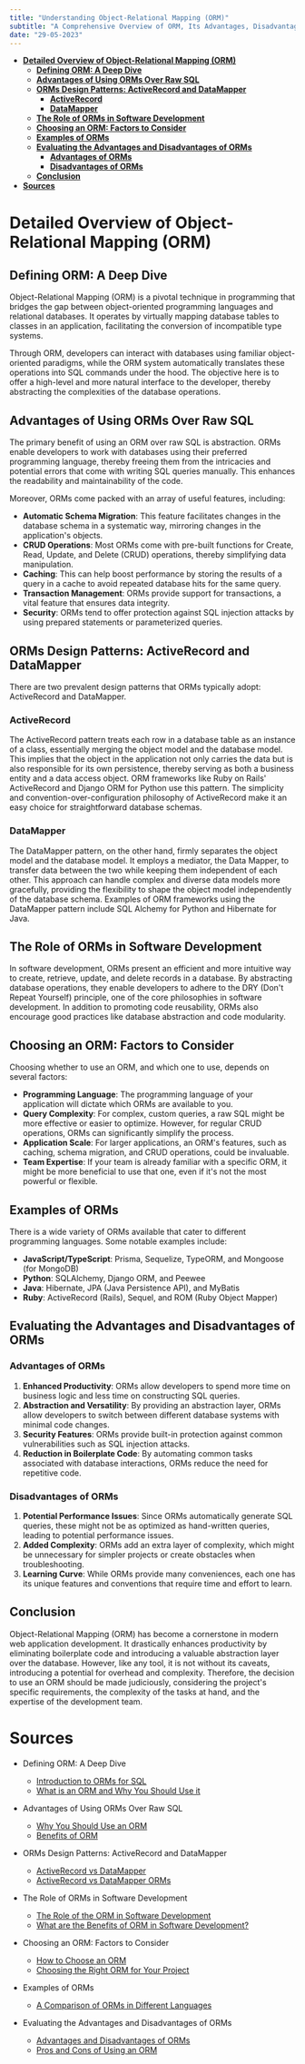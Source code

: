 ```yaml
---
title: "Understanding Object-Relational Mapping (ORM)"
subtitle: "A Comprehensive Overview of ORM, Its Advantages, Disadvantages, and Role in Modern Web Application Development"
date: "29-05-2023"
---
```


- [**Detailed Overview of Object-Relational Mapping (ORM)**](#detailed-overview-of-object-relational-mapping-orm)
  - [**Defining ORM: A Deep Dive**](#defining-orm-a-deep-dive)
  - [**Advantages of Using ORMs Over Raw SQL**](#advantages-of-using-orms-over-raw-sql)
  - [**ORMs Design Patterns: ActiveRecord and DataMapper**](#orms-design-patterns-activerecord-and-datamapper)
    - [**ActiveRecord**](#activerecord)
    - [**DataMapper**](#datamapper)
  - [**The Role of ORMs in Software Development**](#the-role-of-orms-in-software-development)
  - [**Choosing an ORM: Factors to Consider**](#choosing-an-orm-factors-to-consider)
  - [**Examples of ORMs**](#examples-of-orms)
  - [**Evaluating the Advantages and Disadvantages of ORMs**](#evaluating-the-advantages-and-disadvantages-of-orms)
    - [**Advantages of ORMs**](#advantages-of-orms)
    - [**Disadvantages of ORMs**](#disadvantages-of-orms)
  - [**Conclusion**](#conclusion)
- [**Sources**](#sources)


# **Detailed Overview of Object-Relational Mapping (ORM)**

## **Defining ORM: A Deep Dive**

Object-Relational Mapping (ORM) is a pivotal technique in programming that bridges the gap between object-oriented programming languages and relational databases. It operates by virtually mapping database tables to classes in an application, facilitating the conversion of incompatible type systems.

Through ORM, developers can interact with databases using familiar object-oriented paradigms, while the ORM system automatically translates these operations into SQL commands under the hood. The objective here is to offer a high-level and more natural interface to the developer, thereby abstracting the complexities of the database operations.

## **Advantages of Using ORMs Over Raw SQL**

The primary benefit of using an ORM over raw SQL is abstraction. ORMs enable developers to work with databases using their preferred programming language, thereby freeing them from the intricacies and potential errors that come with writing SQL queries manually. This enhances the readability and maintainability of the code.

Moreover, ORMs come packed with an array of useful features, including:

- **Automatic Schema Migration**: This feature facilitates changes in the database schema in a systematic way, mirroring changes in the application's objects.
- **CRUD Operations**: Most ORMs come with pre-built functions for Create, Read, Update, and Delete (CRUD) operations, thereby simplifying data manipulation.
- **Caching**: This can help boost performance by storing the results of a query in a cache to avoid repeated database hits for the same query.
- **Transaction Management**: ORMs provide support for transactions, a vital feature that ensures data integrity.
- **Security**: ORMs tend to offer protection against SQL injection attacks by using prepared statements or parameterized queries.

## **ORMs Design Patterns: ActiveRecord and DataMapper**

There are two prevalent design patterns that ORMs typically adopt: ActiveRecord and DataMapper.

### **ActiveRecord**
The ActiveRecord pattern treats each row in a database table as an instance of a class, essentially merging the object model and the database model. This implies that the object in the application not only carries the data but is also responsible for its own persistence, thereby serving as both a business entity and a data access object. ORM frameworks like Ruby on Rails' ActiveRecord and Django ORM for Python use this pattern. The simplicity and convention-over-configuration philosophy of ActiveRecord make it an easy choice for straightforward database schemas.

### **DataMapper**
The DataMapper pattern, on the other hand, firmly separates the object model and the database model. It employs a mediator, the Data Mapper, to transfer data between the two while keeping them independent of each other. This approach can handle complex and diverse data models more gracefully, providing the flexibility to shape the object model independently of the database schema. Examples of ORM frameworks using the DataMapper pattern include SQL Alchemy for Python and Hibernate for Java.

## **The Role of ORMs in Software Development**

In software development, ORMs present an efficient and more intuitive way to create, retrieve, update, and delete records in a database. By abstracting database operations, they enable developers to adhere to the DRY (Don't Repeat Yourself) principle, one of the core philosophies in software development. In addition to promoting code reusability, ORMs also encourage good practices like database abstraction and code modularity.

## **Choosing an ORM: Factors to Consider**

Choosing whether to use an ORM, and which one to use, depends on several factors:

- **Programming Language**: The programming language of your application will dictate which ORMs are available to you.
- **Query Complexity**: For complex, custom queries, a raw SQL might be more effective or easier to optimize. However, for regular CRUD operations, ORMs can significantly simplify the process.
- **Application Scale**: For larger applications, an ORM's features, such as caching, schema migration, and CRUD operations, could be invaluable.
- **Team Expertise**: If your team is already familiar with a specific ORM, it might be more beneficial to use that one, even if it's not the most powerful or flexible.

## **Examples of ORMs**

There is a wide variety of ORMs available that cater to different programming languages. Some notable examples include:

- **JavaScript/TypeScript**: Prisma, Sequelize, TypeORM, and Mongoose (for MongoDB)
- **Python**: SQLAlchemy, Django ORM, and Peewee
- **Java**: Hibernate, JPA (Java Persistence API), and MyBatis
- **Ruby**: ActiveRecord (Rails), Sequel, and ROM (Ruby Object Mapper)

## **Evaluating the Advantages and Disadvantages of ORMs**

### **Advantages of ORMs**

1. **Enhanced Productivity**: ORMs allow developers to spend more time on business logic and less time on constructing SQL queries.
2. **Abstraction and Versatility**: By providing an abstraction layer, ORMs allow developers to switch between different database systems with minimal code changes.
3. **Security Features**: ORMs provide built-in protection against common vulnerabilities such as SQL injection attacks.
4. **Reduction in Boilerplate Code**: By automating common tasks associated with database interactions, ORMs reduce the need for repetitive code.

### **Disadvantages of ORMs**

1. **Potential Performance Issues**: Since ORMs automatically generate SQL queries, these might not be as optimized as hand-written queries, leading to potential performance issues.
2. **Added Complexity**: ORMs add an extra layer of complexity, which might be unnecessary for simpler projects or create obstacles when troubleshooting.
3. **Learning Curve**: While ORMs provide many conveniences, each one has its unique features and conventions that require time and effort to learn.

## **Conclusion** 

Object-Relational Mapping (ORM) has become a cornerstone in modern web application development. It drastically enhances productivity by eliminating boilerplate code and introducing a valuable abstraction layer over the database. However, like any tool, it is not without its caveats, introducing a potential for overhead and complexity. Therefore, the decision to use an ORM should be made judiciously, considering the project's specific requirements, the complexity of the tasks at hand, and the expertise of the development team.

# **Sources**

- Defining ORM: A Deep Dive
    - [Introduction to ORMs for SQL](https://www.fullstackpython.com/object-relational-mappers-orms.html)
    - [What is an ORM and Why You Should Use it](https://betterprogramming.pub/what-is-an-orm-and-why-you-should-use-it-b2b6fdebe150)
    
- Advantages of Using ORMs Over Raw SQL
    - [Why You Should Use an ORM](https://dzone.com/articles/what-orm-java-and-why-use)
    - [Benefits of ORM](https://stackoverflow.com/questions/1279613/what-are-the-benefits-of-orm-and-why-it-should-be-used)

- ORMs Design Patterns: ActiveRecord and DataMapper
    - [ActiveRecord vs DataMapper](https://www.thoughtworks.com/insights/blog/activerecord-vs-datamapper)
    - [ActiveRecord vs DataMapper ORMs](https://www.sitepoint.com/active-record-vs-datamapper-a-ruby-orm-showdown/)
    
- The Role of ORMs in Software Development
    - [The Role of the ORM in Software Development](https://www.devbridge.com/articles/the-role-of-the-orm-in-software-development/)
    - [What are the Benefits of ORM in Software Development?](https://www.quora.com/What-are-the-benefits-of-ORM-in-software-development)
    
- Choosing an ORM: Factors to Consider
    - [How to Choose an ORM](https://www.accelebrate.com/blog/how-to-choose-an-orm-part-5)
    - [Choosing the Right ORM for Your Project](https://levelup.gitconnected.com/choose-the-right-orm-for-your-next-project-d2076fdde74a)

- Examples of ORMs 
    - [A Comparison of ORMs in Different Languages](https://en.wikipedia.org/wiki/List_of_object-relational_mapping_software)
    
- Evaluating the Advantages and Disadvantages of ORMs
    - [Advantages and Disadvantages of ORMs](https://www.upgrad.com/blog/advantages-disadvantages-of-orm-in-java/)
    - [Pros and Cons of Using an ORM](https://www.norfolkmiddleware.com/pros-and-cons-of-using-an-orm/)
    